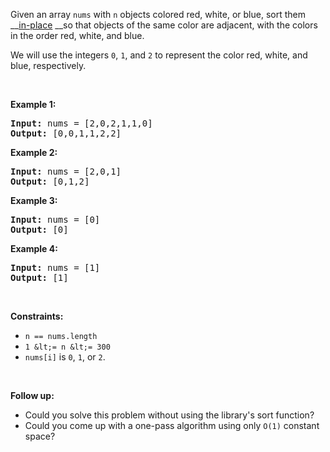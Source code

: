 Given an array `` nums `` with `` n `` objects colored red, white, or blue, sort them __<a href="https://en.wikipedia.org/wiki/In-place_algorithm" target="_blank">in-place</a> __so that objects of the same color are adjacent, with the colors in the order red, white, and blue.

We will use the integers `` 0 ``, `` 1 ``, and `` 2 `` to represent the color red, white, and blue, respectively.

&nbsp;

__Example 1:__

<pre><strong>Input:</strong> nums = [2,0,2,1,1,0]
<strong>Output:</strong> [0,0,1,1,2,2]
</pre>

__Example 2:__

<pre><strong>Input:</strong> nums = [2,0,1]
<strong>Output:</strong> [0,1,2]
</pre>

__Example 3:__

<pre><strong>Input:</strong> nums = [0]
<strong>Output:</strong> [0]
</pre>

__Example 4:__

<pre><strong>Input:</strong> nums = [1]
<strong>Output:</strong> [1]
</pre>

&nbsp;

__Constraints:__

*   `` n == nums.length ``
*   `` 1 &lt;= n &lt;= 300 ``
*   `` nums[i] `` is `` 0 ``, `` 1 ``, or `` 2 ``.

&nbsp;

__Follow up:__

*   Could you solve this problem without using the library's sort function?
*   Could you come up with a one-pass algorithm using only `` O(1) `` constant space?